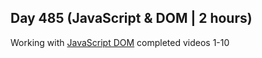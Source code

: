 ## Day 485 (JavaScript & DOM | 2 hours)

Working with [JavaScript DOM](https://ultimatecourses.com/learn/javascript-dom)
completed videos 1-10

